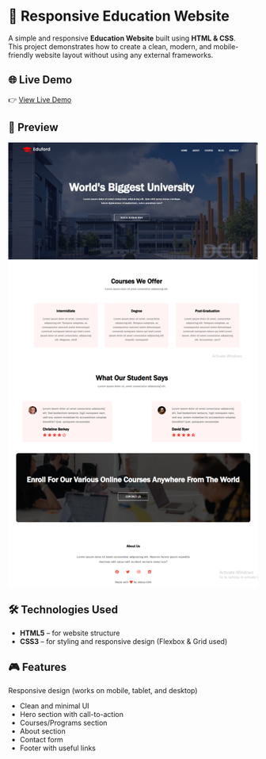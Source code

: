 # 📘 Responsive Education Website  

A simple and responsive **Education Website** built using **HTML & CSS**.  
This project demonstrates how to create a clean, modern, and mobile-friendly website layout without using any external frameworks.  

## 🌐 Live Demo

👉 [View Live Demo](https://rock-paper-scissor-game-abhay-004.netlify.app/)  

## 📸 Preview

![Responsive-Website](./assets/preview1.PNG)
![Responsive-Website](./assets/preview2.PNG)
![Responsive-Website](./assets/preview3.PNG)
![Responsive-Website](./assets/preview4.PNG)

## 🛠️ Technologies Used

- **HTML5** – for website structure  
- **CSS3** – for styling and responsive design (Flexbox & Grid used)  

## 🎮 Features

Responsive design (works on mobile, tablet, and desktop)  
- Clean and minimal UI  
- Hero section with call-to-action  
- Courses/Programs section  
- About section  
- Contact form  
- Footer with useful links 